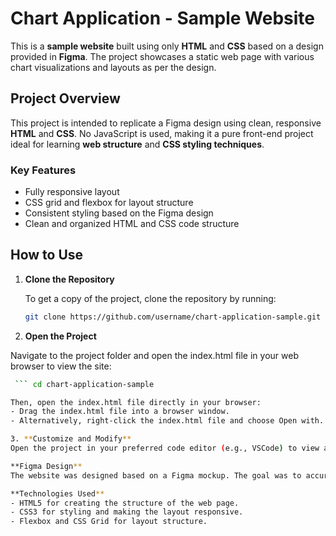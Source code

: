 # Chart Application - Sample Website

This is a **sample website** built using only **HTML** and **CSS** based on a design provided in **Figma**. The project showcases a static web page with various chart visualizations and layouts as per the design.

## Project Overview

This project is intended to replicate a Figma design using clean, responsive **HTML** and **CSS**. No JavaScript is used, making it a pure front-end project ideal for learning **web structure** and **CSS styling techniques**.

### Key Features

- Fully responsive layout
- CSS grid and flexbox for layout structure
- Consistent styling based on the Figma design
- Clean and organized HTML and CSS code structure

## How to Use

1. **Clone the Repository**

   To get a copy of the project, clone the repository by running:

   ```bash
   git clone https://github.com/username/chart-application-sample.git
2. **Open the Project**

  Navigate to the project folder and open the index.html file in your web browser to view the site:
  ```bash
   ``` cd chart-application-sample 

Then, open the index.html file directly in your browser:
- Drag the index.html file into a browser window.
- Alternatively, right-click the index.html file and choose Open with... followed by your preferred browser.

3. **Customize and Modify**
  Open the project in your preferred code editor (e.g., VSCode) to view and modify the HTML and CSS files. Since there’s no back-end or framework, this project is perfect for learning static web design.

**Figma Design**
  The website was designed based on a Figma mockup. The goal was to accurately implement the visual and layout design in HTML and CSS.

**Technologies Used**
- HTML5 for creating the structure of the web page.
- CSS3 for styling and making the layout responsive.
- Flexbox and CSS Grid for layout structure.




